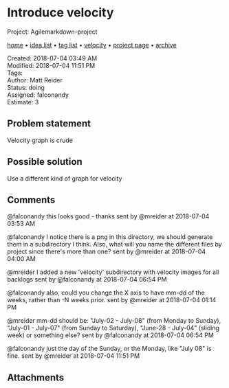 # Introduce velocity

Project: Agilemarkdown-project

[home](../index.md) • [idea list](../ideas.md) • [tag list](../tags.md) • [velocity](../velocity.md) • [project page](../agilemarkdown-project.md) • [archive](archive.md)

Created: 2018-07-04 03:49 AM  
Modified: 2018-07-04 11:51 PM  
Tags:   
Author: Matt Reider  
Status: doing  
Assigned: falconandy  
Estimate: 3  

## Problem statement

Velocity graph is crude

## Possible solution

Use a different kind of graph for velocity

## Comments

@falconandy this looks good - thanks
sent by @mreider at 2018-07-04 03:53 AM

@falconandy I notice there is a png in this directory, we should generate them in a subdirectory I think. Also, what will you name the different files by project since there's more than one?
sent by @mreider at 2018-07-04 04:00 AM

@mreider I added a new 'velocity' subdirectory with velocity images for all backlogs
sent by @falconandy at 2018-07-04 06:54 PM

@falconandy also, could you change the X axis to have mm-dd of the weeks, rather than -N weeks prior.
sent by @mreider at 2018-07-04 01:14 PM

@mreider mm-dd should be: "July-02 - July-08" (from Monday to Sunday), "July-01 - July-07" (from Sunday to Saturday), "June-28 - July-04" (sliding week) or something else?
sent by @falconandy at 2018-07-04 06:54 PM

@falconandy just the day of the Sunday, or the Monday, like "July 08" is fine.
sent by @mreider at 2018-07-04 11:51 PM


## Attachments
